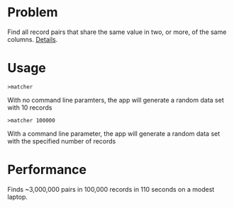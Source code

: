 # Problem

Find all record pairs that share the same value in two, or more, of the same columns.  [Details](https://github.com/JamesBremner/RecordMatcher/wiki/Matching-Record-Pairs).

# Usage

`>matcher`

With no command line paramters, the app will generate a random data set with 10 records

`>matcher 100000`

With a command line parameter, the app will generate a random data set with the specified number of records

# Performance

Finds ~3,000,000 pairs in 100,000 records in 110 seconds on a modest laptop.
